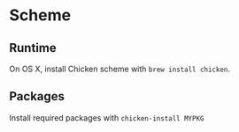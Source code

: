 # Scheme

## Runtime

On OS X, install Chicken scheme with `brew install chicken`.

## Packages

Install required packages with `chicken-install MYPKG`
